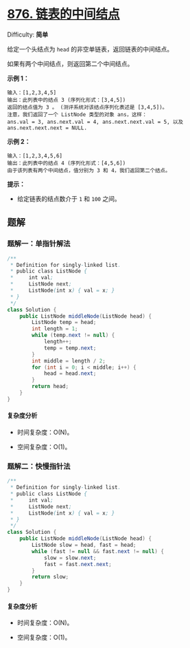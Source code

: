 # [876\. 链表的中间结点](https://leetcode-cn.com/problems/middle-of-the-linked-list/)

Difficulty: **简单**


给定一个头结点为 `head` 的非空单链表，返回链表的中间结点。

如果有两个中间结点，则返回第二个中间结点。

**示例 1：**

```
输入：[1,2,3,4,5]
输出：此列表中的结点 3 (序列化形式：[3,4,5])
返回的结点值为 3 。 (测评系统对该结点序列化表述是 [3,4,5])。
注意，我们返回了一个 ListNode 类型的对象 ans，这样：
ans.val = 3, ans.next.val = 4, ans.next.next.val = 5, 以及 ans.next.next.next = NULL.
```

**示例 2：**

```
输入：[1,2,3,4,5,6]
输出：此列表中的结点 4 (序列化形式：[4,5,6])
由于该列表有两个中间结点，值分别为 3 和 4，我们返回第二个结点。
```

**提示：**

*   给定链表的结点数介于 `1` 和 `100` 之间。


## 题解

### 题解一：单指针解法

```java
/**
 * Definition for singly-linked list.
 * public class ListNode {
 *     int val;
 *     ListNode next;
 *     ListNode(int x) { val = x; }
 * }
 */
class Solution {
    public ListNode middleNode(ListNode head) {
        ListNode temp = head;
        int length = 1;
        while (temp.next != null) {
            length++;
            temp = temp.next;
        }
        int middle = length / 2;
        for (int i = 0; i < middle; i++) {
            head = head.next;
        }
        return head;
    }
}
```

#### 复杂度分析

- 时间复杂度：O(N)。

- 空间复杂度：O(1)。

### 题解二：快慢指针法

```java
/**
 * Definition for singly-linked list.
 * public class ListNode {
 *     int val;
 *     ListNode next;
 *     ListNode(int x) { val = x; }
 * }
 */
class Solution {
    public ListNode middleNode(ListNode head) {
        ListNode slow = head, fast = head;
        while (fast != null && fast.next != null) {
            slow = slow.next;
            fast = fast.next.next;
        }
        return slow;
    }
}
```

#### 复杂度分析

- 时间复杂度：O(N)。

- 空间复杂度：O(1)。
